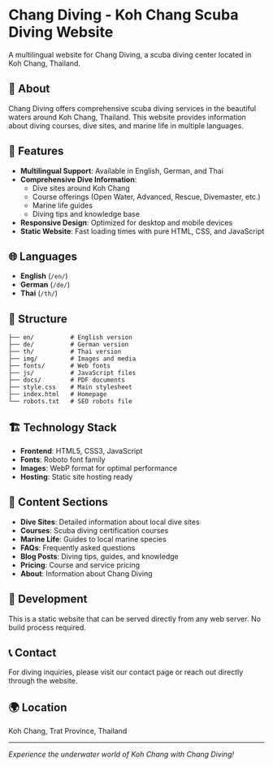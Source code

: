 # Chang Diving - Koh Chang Scuba Diving Website

A multilingual website for Chang Diving, a scuba diving center located in Koh Chang, Thailand.

## 🌊 About

Chang Diving offers comprehensive scuba diving services in the beautiful waters around Koh Chang, Thailand. This website provides information about diving courses, dive sites, and marine life in multiple languages.

## 🚀 Features

- **Multilingual Support**: Available in English, German, and Thai
- **Comprehensive Dive Information**: 
  - Dive sites around Koh Chang
  - Course offerings (Open Water, Advanced, Rescue, Divemaster, etc.)
  - Marine life guides
  - Diving tips and knowledge base
- **Responsive Design**: Optimized for desktop and mobile devices
- **Static Website**: Fast loading times with pure HTML, CSS, and JavaScript

## 🌐 Languages

- **English** (`/en/`)
- **German** (`/de/`)
- **Thai** (`/th/`)

## 📁 Structure

```
├── en/          # English version
├── de/          # German version  
├── th/          # Thai version
├── img/         # Images and media
├── fonts/       # Web fonts
├── js/          # JavaScript files
├── docs/        # PDF documents
├── style.css    # Main stylesheet
├── index.html   # Homepage
└── robots.txt   # SEO robots file
```

## 🏗️ Technology Stack

- **Frontend**: HTML5, CSS3, JavaScript
- **Fonts**: Roboto font family
- **Images**: WebP format for optimal performance
- **Hosting**: Static site hosting ready

## 📄 Content Sections

- **Dive Sites**: Detailed information about local dive sites
- **Courses**: Scuba diving certification courses
- **Marine Life**: Guides to local marine species
- **FAQs**: Frequently asked questions
- **Blog Posts**: Diving tips, guides, and knowledge
- **Pricing**: Course and service pricing
- **About**: Information about Chang Diving

## 🔧 Development

This is a static website that can be served directly from any web server. No build process required.

## 📞 Contact

For diving inquiries, please visit our contact page or reach out directly through the website.

## 🌍 Location

Koh Chang, Trat Province, Thailand

---

*Experience the underwater world of Koh Chang with Chang Diving!*
